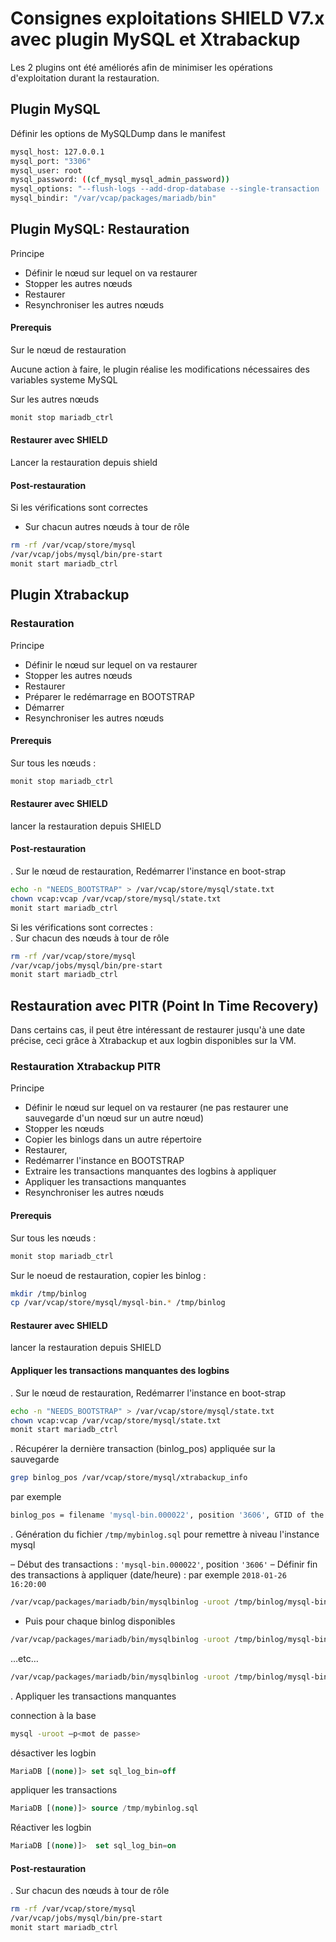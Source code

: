 # Consignes exploitations SHIELD V7.x avec plugin MySQL et Xtrabackup 

Les 2 plugins ont été améliorés afin de minimiser les opérations d'exploitation durant la restauration.

## Plugin MySQL

Définir les options de MySQLDump dans le manifest

```sh
mysql_host: 127.0.0.1
mysql_port: "3306"
mysql_user: root
mysql_password: ((cf_mysql_mysql_admin_password))
mysql_options: "--flush-logs --add-drop-database --single-transaction  --opt"
mysql_bindir: "/var/vcap/packages/mariadb/bin"
```

## Plugin MySQL: Restauration

Principe

- Définir le nœud sur lequel on va restaurer
- Stopper les autres nœuds
- Restaurer
- Resynchroniser les autres nœuds

#### Prerequis  

Sur le nœud de restauration  

Aucune action à faire, le plugin réalise les modifications nécessaires des variables systeme MySQL 

Sur les autres nœuds

```sh
monit stop mariadb_ctrl
```

#### Restaurer avec SHIELD

Lancer la restauration depuis shield

#### Post-restauration

Si les vérifications sont correctes
- Sur chacun autres nœuds à tour de rôle  

```sh
rm -rf /var/vcap/store/mysql
/var/vcap/jobs/mysql/bin/pre-start
monit start mariadb_ctrl
```

## Plugin Xtrabackup

### Restauration

Principe 

- Définir le nœud sur lequel on va restaurer
- Stopper les autres nœuds
- Restaurer
- Préparer le redémarrage en BOOTSTRAP
- Démarrer
- Resynchroniser les autres nœuds

#### Prerequis
Sur tous les nœuds :  

```sh
monit stop mariadb_ctrl
```

#### Restaurer avec SHIELD  

lancer la restauration depuis SHIELD 

#### Post-restauration 

. Sur le nœud de restauration, Redémarrer l'instance en boot-strap  

```sh
echo -n "NEEDS_BOOTSTRAP" > /var/vcap/store/mysql/state.txt
chown vcap:vcap /var/vcap/store/mysql/state.txt
monit start mariadb_ctrl
```

Si les vérifications sont correctes :  
. Sur chacun des nœuds à tour de rôle  

```sh
rm -rf /var/vcap/store/mysql
/var/vcap/jobs/mysql/bin/pre-start
monit start mariadb_ctrl
```

## Restauration avec PITR (Point In Time Recovery)
Dans certains cas, il peut être intéressant de restaurer jusqu'à une date précise, ceci grâce à Xtrabackup et aux logbin disponibles sur la VM.

### Restauration Xtrabackup PITR

Principe 

- Définir le nœud sur lequel on va restaurer (ne pas restaurer une sauvegarde d'un nœud sur un autre nœud)
- Stopper les nœuds
- Copier les binlogs dans un autre répertoire
- Restaurer,
- Redémarrer l'instance en BOOTSTRAP
- Extraire les transactions manquantes des logbins à appliquer
- Appliquer les transactions manquantes 
- Resynchroniser les autres nœuds


#### Prerequis
Sur tous les nœuds :  

```sh
monit stop mariadb_ctrl
```

Sur le noeud de restauration, copier les binlog :  

```sh
mkdir /tmp/binlog
cp /var/vcap/store/mysql/mysql-bin.* /tmp/binlog
```

#### Restaurer avec SHIELD  

lancer la restauration depuis SHIELD 

#### Appliquer les transactions manquantes des logbins

. Sur le nœud de restauration, Redémarrer l'instance en boot-strap  

```sh
echo -n "NEEDS_BOOTSTRAP" > /var/vcap/store/mysql/state.txt
chown vcap:vcap /var/vcap/store/mysql/state.txt
monit start mariadb_ctrl
```

. Récupérer la dernière transaction (binlog_pos) appliquée sur la sauvegarde

```sh
grep binlog_pos /var/vcap/store/mysql/xtrabackup_info
```
par exemple

```sh
binlog_pos = filename 'mysql-bin.000022', position '3606', GTID of the last change '0-1-1397001'
```

. Génération du fichier `/tmp/mybinlog.sql` pour remettre à niveau l'instance mysql

– Début des transactions : `'mysql-bin.000022'`, position `'3606'`
– Définir fin des transactions à appliquer (date/heure) : par exemple `2018-01-26 16:20:00`

```sh
/var/vcap/packages/mariadb/bin/mysqlbinlog -uroot /tmp/binlog/mysql-bin.000022 --start-position=3606 --stop-datetime="2018-01-26 16:20:00" > /tmp/mybinlog.sql
```

- Puis pour chaque binlog disponibles

```sh
/var/vcap/packages/mariadb/bin/mysqlbinlog -uroot /tmp/binlog/mysql-bin.000023 --stop-datetime="2018-01-26 16:20:00" >> /tmp/mybinlog.sql
```

…etc…
```sh
/var/vcap/packages/mariadb/bin/mysqlbinlog -uroot /tmp/binlog/mysql-bin.000027 --stop-datetime="2018-01-26 16:20:00" >> /tmp/mybinlog.sql
```

. Appliquer les transactions manquantes 

connection à la base

```sh
mysql -uroot –p<mot de passe>
```

désactiver les logbin
```sql 
MariaDB [(none)]> set sql_log_bin=off
```
appliquer les transactions

```sql 
MariaDB [(none)]> source /tmp/mybinlog.sql
```
Réactiver les logbin

```sql
MariaDB [(none)]>  set sql_log_bin=on
```

#### Post-restauration 

. Sur chacun des nœuds à tour de rôle  

```sh
rm -rf /var/vcap/store/mysql
/var/vcap/jobs/mysql/bin/pre-start
monit start mariadb_ctrl
```

